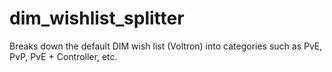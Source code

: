 # dim_wishlist_splitter
 Breaks down the default DIM wish list (Voltron) into categories such as PvE, PvP, PvE + Controller, etc. 
